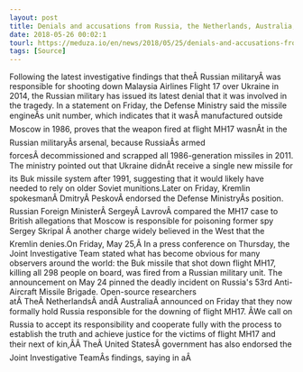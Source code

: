 ```yaml
---
layout: post
title: Denials and accusations from Russia, the Netherlands, Australia, the U.S., the EU, and NATO follow new MH17 findings by JIT and Bellingcat
date: 2018-05-26 00:02:1
tourl: https://meduza.io/en/news/2018/05/25/denials-and-accusations-from-russia-the-netherlands-australia-the-u-s-the-eu-and-nato-follow-new-mh17-findings-by-jit-and-bellingcat
tags: [Source]
---
```

Following the latest investigative findings that theÂ Russian militaryÂ was responsible for shooting down Malaysia Airlines Flight 17 over Ukraine in 2014, the Russian military has issued its latest denial that it was involved in the tragedy. In a statement on Friday, the Defense Ministry said the missile engineÂs unit number, which indicates that it wasÂ manufactured outside Moscow in 1986, proves that the weapon fired at flight MH17 wasnÂt in the Russian militaryÂs arsenal, because RussiaÂs armed forcesÂ decommissioned and scrapped all 1986-generation missiles in 2011. The ministry pointed out that Ukraine didnÂt receive a single new missile for its Buk missile system after 1991, suggesting that it would likely have needed to rely on older Soviet munitions.Later on Friday, Kremlin spokesmanÂ DmitryÂ PeskovÂ endorsed the Defense MinistryÂs position. Russian Foreign MinisterÂ SergeyÂ LavrovÂ compared the MH17 case to British allegations that Moscow is responsible for poisoning former spy Sergey Skripal Â another charge widely believed in the West that the Kremlin denies.On Friday, May 25,Â In a press conference on Thursday, the Joint Investigative Team stated what has become obvious for many observers around the world: the Buk missile that shot down flight MH17, killing all 298 people on board, was fired from a Russian military unit. The announcement on May 24 pinned the deadly incident on Russia's 53rd Anti-Aircraft Missile Brigade. Open-source researchers atÂ TheÂ NetherlandsÂ andÂ AustraliaÂ announced on Friday that they now formally hold Russia responsible for the downing of flight MH17. ÂWe call on Russia to accept its responsibility and cooperate fully with the process to establish the truth and achieve justice for the victims of flight MH17 and their next of kin,ÂÂ TheÂ United StatesÂ government has also endorsed the Joint Investigative TeamÂs findings, saying in aÂ 